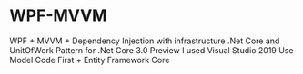 # WPF-MVVM
WPF + MVVM + Dependency Injection with infrastructure .Net Core and UnitOfWork Pattern for .Net Core 3.0 Preview
I used Visual Studio 2019
Use Model Code First + Entity Framework Core
